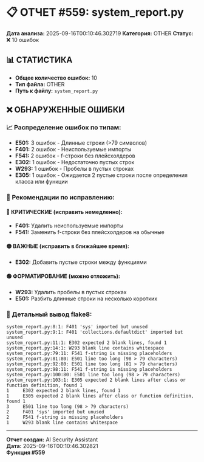 # 📋 ОТЧЕТ #559: system_report.py

**Дата анализа:** 2025-09-16T00:10:46.302719
**Категория:** OTHER
**Статус:** ❌ 10 ошибок

## 📊 СТАТИСТИКА

- **Общее количество ошибок:** 10
- **Тип файла:** OTHER
- **Путь к файлу:** `system_report.py`

## ❌ ОБНАРУЖЕННЫЕ ОШИБКИ

### 📈 Распределение ошибок по типам:

- **E501:** 3 ошибок - Длинные строки (>79 символов)
- **F401:** 2 ошибок - Неиспользуемые импорты
- **F541:** 2 ошибок - f-строки без плейсхолдеров
- **E302:** 1 ошибок - Недостаточно пустых строк
- **W293:** 1 ошибок - Пробелы в пустых строках
- **E305:** 1 ошибок - Ожидается 2 пустые строки после определения класса или функции

### 🎯 Рекомендации по исправлению:

#### 🔴 КРИТИЧЕСКИЕ (исправить немедленно):
- **F401:** Удалить неиспользуемые импорты
- **F541:** Заменить f-строки без плейсхолдеров на обычные

#### 🟡 ВАЖНЫЕ (исправить в ближайшее время):
- **E302:** Добавить пустые строки между функциями

#### 🟢 ФОРМАТИРОВАНИЕ (можно отложить):
- **W293:** Удалить пробелы в пустых строках
- **E501:** Разбить длинные строки на несколько коротких

### 📝 Детальный вывод flake8:

```
system_report.py:8:1: F401 'sys' imported but unused
system_report.py:9:1: F401 'collections.defaultdict' imported but unused
system_report.py:11:1: E302 expected 2 blank lines, found 1
system_report.py:14:1: W293 blank line contains whitespace
system_report.py:79:11: F541 f-string is missing placeholders
system_report.py:81:80: E501 line too long (98 > 79 characters)
system_report.py:92:80: E501 line too long (81 > 79 characters)
system_report.py:98:11: F541 f-string is missing placeholders
system_report.py:100:80: E501 line too long (98 > 79 characters)
system_report.py:103:1: E305 expected 2 blank lines after class or function definition, found 1
1     E302 expected 2 blank lines, found 1
1     E305 expected 2 blank lines after class or function definition, found 1
3     E501 line too long (98 > 79 characters)
2     F401 'sys' imported but unused
2     F541 f-string is missing placeholders
1     W293 blank line contains whitespace

```

---
**Отчет создан:** AI Security Assistant  
**Дата:** 2025-09-16T00:10:46.302821  
**Функция #559**
